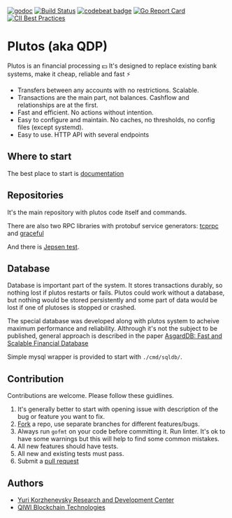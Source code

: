 [![godoc](https://godoc.org/github.com/qiwitech/qdp?status.svg)](https://godoc.org/github.com/qiwitech/qdp)
[![Build Status](https://travis-ci.org/qiwitech/qdp.svg?branch=master)](https://travis-ci.org/qiwitech/qdp/builds)
[![codebeat badge](https://codebeat.co/badges/1812545a-2f5c-4f43-98a3-31a26d0bfc38)](https://codebeat.co/projects/github-com-qiwitech-qdp-master)
[![Go Report Card](https://goreportcard.com/badge/github.com/qiwitech/qdp)](https://goreportcard.com/report/github.com/qiwitech/qdp)
[![CII Best Practices](https://bestpractices.coreinfrastructure.org/projects/2567/badge)](https://bestpractices.coreinfrastructure.org/projects/2567)


# Plutos (aka QDP)

Plutos is an financial processing 💵 It's designed to replace existing bank systems, make it cheap, reliable and fast ⚡

* Transfers between any accounts with no restrictions. Scalable.
* Transactions are the main part, not balances. Cashflow and relationships are at the first.
* Fast and efficient. No actions without intention.
* Easy to configure and maintain. No caches, no thresholds, no config files (except systemd).
* Easy to use. HTTP API with several endpoints

## Where to start

The best place to start is [documentation](./docs/index.md)

## Repositories

It's the main repository with plutos code itself and commands.

There are also two RPC libraries with protobuf service generators: [tcprpc](https://github.com/qiwitech/tcprpc) and [graceful](https://github.com/qiwitech/graceful)

And there is [Jepsen test](https://github.com/qiwitech/qdp-jepsen).

## Database

Database is important part of the system. It stores transactions durably, so nothing lost if plutos restarts or fails.
Plutos could work without a database, but nothing would be stored persistently and some part of data would be lost if one of plutoses is stopped or crashed.

The special database was developed along with plutos system to acheive maximum performance and reliability.
Althrough it's not the subject to be published, general approach is described in the paper [AsgardDB: Fast and Scalable Financial Database](https://www.researchgate.net/publication/326816360_AsgardDB_Fast_and_Scalable_Financial_Database)

Simple mysql wrapper is provided to start with `./cmd/sqldb/`.

## Contribution

Contributions are welcome. Please follow these guidlines.
1. It's generally better to start with opening issue with description of the bug or feature you want to fix.
1. [Fork](https://help.github.com/articles/fork-a-repo/) a repo, use separate branches for different features/bugs.
1. Always run `gofmt` on your code before committing it. Run linter. It's ok to have some warnings but this will help to find some common mistakes.
1. All new features should have tests.
1. All new and existing tests must pass.
1. Submit a [pull request](https://help.github.com/articles/creating-a-pull-request/)

## Authors

* [Yuri Korzhenevsky Research and Development Center](https://www.rnd.center)
* [QIWI Blockchain Technologies](https://qiwi.tech)
